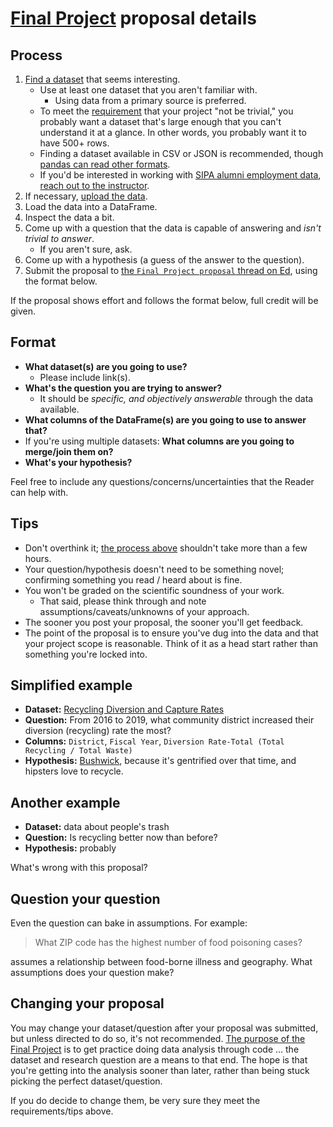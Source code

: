 # [Final Project](../final_project.md) proposal details

## Process

1. [Find a dataset](resources.md#open-data-portals) that seems interesting.
   - Use at least one dataset that you aren't familiar with.
     - Using data from a primary source is preferred.
   - To meet the [requirement](../final_project.md#analysis-requirements) that your project "not be trivial," you probably want a dataset that's large enough that you can't understand it at a glance. In other words, you probably want it to have 500+ rows.
   - Finding a dataset available in CSV or JSON is recommended, though [pandas can read other formats](https://pandas.pydata.org/pandas-docs/stable/user_guide/io.html).
   - If you'd be interested in working with [SIPA alumni employment data](https://www.sipa.columbia.edu/pathways-careers/employment-statistics), [reach out to the instructor](../syllabus.md#instructor-information).
1. If necessary, [upload the data](../assignments.md#storing-data).
1. Load the data into a DataFrame.
1. Inspect the data a bit.
1. Come up with a question that the data is capable of answering and _isn't trivial to answer_.
   - If you aren't sure, ask.
1. Come up with a hypothesis (a guess of the answer to the question).
1. Submit the proposal to [the `Final Project proposal` thread on Ed](https://edstem.org), using the format below.

If the proposal shows effort and follows the format below, full credit will be given.

## Format

- **What dataset(s) are you going to use?**
  - Please include link(s).
- **What's the question you are trying to answer?**
  - It should be _specific, and objectively answerable_ through the data available.
- **What columns of the DataFrame(s) are you going to use to answer that?**
- If you're using multiple datasets: **What columns are you going to merge/join them on?**
- **What's your hypothesis?**

Feel free to include any questions/concerns/uncertainties that the Reader can help with.

## Tips

- Don't overthink it; [the process above](#process) shouldn't take more than a few hours.
- Your question/hypothesis doesn't need to be something novel; confirming something you read / heard about is fine.
- You won't be graded on the scientific soundness of your work.
  - That said, please think through and note assumptions/caveats/unknowns of your approach.
- The sooner you post your proposal, the sooner you'll get feedback.
- The point of the proposal is to ensure you've dug into the data and that your project scope is reasonable. Think of it as a head start rather than something you're locked into.

## Simplified example

- **Dataset:** [Recycling Diversion and Capture Rates](https://data.cityofnewyork.us/Environment/Recycling-Diversion-and-Capture-Rates/gaq9-z3hz)
- **Question:** From 2016 to 2019, what community district increased their diversion (recycling) rate the most?
- **Columns:** `District`, `Fiscal Year`, `Diversion Rate-Total (Total Recycling / Total Waste)`
- **Hypothesis:** [Bushwick](https://communityprofiles.planning.nyc.gov/brooklyn/4), because it's gentrified over that time, and hipsters love to recycle.

## Another example

- **Dataset:** data about people's trash
- **Question:** Is recycling better now than before?
- **Hypothesis:** probably

What's wrong with this proposal?

## Question your question

Even the question can bake in assumptions. For example:

> What ZIP code has the highest number of food poisoning cases?

assumes a relationship between food-borne illness and geography. What assumptions does your question make?

## Changing your proposal

You may change your dataset/question after your proposal was submitted, but unless directed to do so, it's not recommended. [The purpose of the Final Project](../final_project.md) is to get practice doing data analysis through code … the dataset and research question are a means to that end. The hope is that you're getting into the analysis sooner than later, rather than being stuck picking the perfect dataset/question.

If you do decide to change them, be very sure they meet the requirements/tips above.
